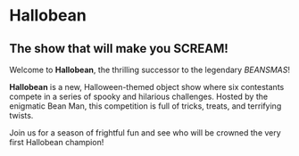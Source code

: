 # Hallobean

## The show that will make you SCREAM!

Welcome to **Hallobean**, the thrilling successor to the legendary *BEANSMAS*!

**Hallobean** is a new, Halloween-themed object show where six contestants compete in a series of spooky and hilarious challenges. Hosted by the enigmatic Bean Man, this competition is full of tricks, treats, and terrifying twists.

Join us for a season of frightful fun and see who will be crowned the very first Hallobean champion!